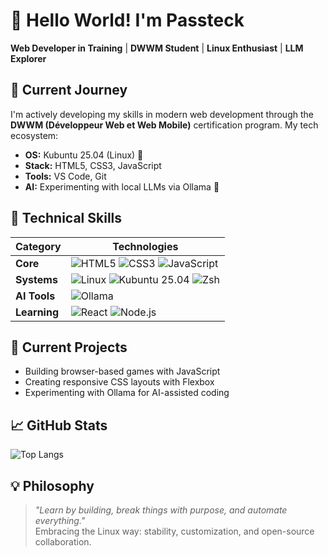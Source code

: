 # 👋 Hello World! I'm Passteck

**Web Developer in Training** | **DWWM Student** | **Linux Enthusiast** | **LLM Explorer**


## 🚀 Current Journey

I'm actively developing my skills in modern web development through the **DWWM (Développeur Web et Web Mobile)** certification program. My tech ecosystem:

- **OS:** Kubuntu 25.04 (Linux) 🐧  
- **Stack:** HTML5, CSS3, JavaScript 
- **Tools:** VS Code, Git
- **AI:** Experimenting with local LLMs via Ollama 🤖

## 🔧 Technical Skills

| Category       | Technologies                                  |
|----------------|-----------------------------------------------|
| **Core**       | ![HTML5](https://img.shields.io/badge/-HTML5-E34F26?logo=html5&logoColor=white) ![CSS3](https://img.shields.io/badge/-CSS3-1572B6?logo=css3&logoColor=white) ![JavaScript](https://img.shields.io/badge/-JavaScript-F7DF1E?logo=javascript&logoColor=black) |
| **Systems**    | ![Linux](https://img.shields.io/badge/-Linux-FCC624?logo=linux&logoColor=black) ![Kubuntu 25.04](https://img.shields.io/badge/-Kubuntu_25.04-0079C1?logo=kubuntu&logoColor=white) ![Zsh](https://img.shields.io/badge/-Zsh-4EAA25?logo=gnu-bash&logoColor=white&logoWidth=20) |
| **AI Tools**   | ![Ollama](https://img.shields.io/badge/-Ollama-7C5BE0?logo=ollama&logoColor=white) |
| **Learning**   | ![React](https://img.shields.io/badge/-React-61DAFB?logo=react&logoColor=black) ![Node.js](https://img.shields.io/badge/-Node.js-339933?logo=node.js&logoColor=white) |

## 🌱 Current Projects

- Building browser-based games with JavaScript  
- Creating responsive CSS layouts with Flexbox 
- Experimenting with Ollama for AI-assisted coding

## 📈 GitHub Stats


![Top Langs](https://github-readme-stats.vercel.app/api/top-langs/?username=Passteck&theme=nightowl)


## 💡 Philosophy

> *"Learn by building, break things with purpose, and automate everything."*  
> Embracing the Linux way: stability, customization, and open-source collaboration.

